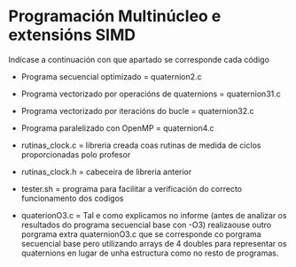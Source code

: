 # Programación Multinúcleo e extensións SIMD

Indícase a continuación con que apartado se corresponde cada código

- Programa secuencial optimizado = quaternion2.c
- Programa vectorizado por operacións de quaternions = quaternion31.c
- Programa vectorizado por iteracións do bucle = quaternion32.c
- Programa paralelizado con OpenMP = quaternion4.c

- rutinas_clock.c = libreria creada coas rutinas de medida de ciclos proporcionadas polo profesor
- rutinas_clock.h = cabeceira de libreria anterior

- tester.sh = programa para facilitar a verificación do correcto funcionamento dos codigos

- quaterionO3.c = Tal e como explicamos no informe (antes de analizar os resultados do programa secuencial base con  -O3) realizaouse outro porgrama extra quaternionO3.c que se corresponde co porgrama secuencial base pero utilizando arrays de 4 doubles para representar os quaternions en lugar de unha estructura como no resto de programas.
